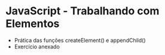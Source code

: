 # JavaScript - Trabalhando com Elementos

- Prática das funções createElement() e appendChild()
- Exercício anexado